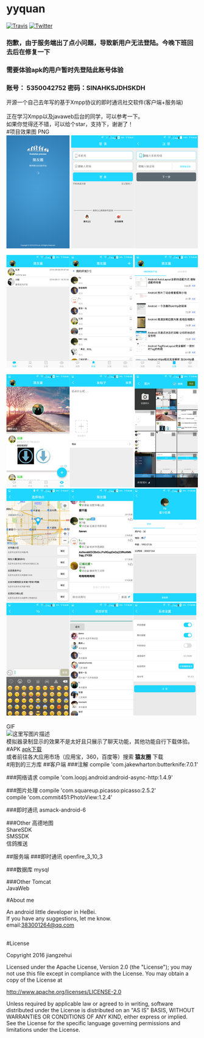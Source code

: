 # yyquan
[![Travis](https://img.shields.io/badge/License-Apache2.0-blue.svg)](http://www.apache.org/licenses/LICENSE-2.0)
[![Twitter](https://img.shields.io/badge/Gradle-2.1.0-brightgreen.svg)](https://github.com/jiangzehui/polygonsview)<br>
### 抱歉，由于服务端出了点小问题，导致新用户无法登陆。今晚下班回去后在修复一下<br>
### 需要体验apk的用户暂时先登陆此账号体验<br>
### 账号： 5350042752   密码：SINAHKSJDHSKDH<br>
开源一个自己去年写的基于Xmpp协议的即时通讯社交软件(客户端+服务端)<br>
<br>
正在学习Xmpp以及javaweb后台的同学，可以参考一下。
<br>
如果你觉得还不错，可以给个star，支持下，谢谢了！
<br>
#项目效果图
PNG
<br>
<a href="img/img5.png"><img src="img/img5.png" width="33%"/></a> <a href="img/img6.png"><img src="img/img6.png" width="33%"/></a><a href="img/img0.png"><img src="img/img0.png" width="33%"/></a>

<a href="img/img8.png"><img src="img/img8.png" width="33%"/></a><a href="img/img9.png"><img src="img/img9.png" width="33%"/></a> <a href="img/img10.png"><img src="img/img10.png" width="33%"/></a>

<a href="img/img11.png"><img src="img/img11.png" width="33%"/></a><a href="img/img12.png"><img src="img/img12.png" width="33%"/></a> <a href="img/img13.png"><img src="img/img13.png" width="33%"/></a>
<a href="img/img14.png"><img src="img/img14.png" width="33%"/></a><a href="img/img15.png"><img src="img/img15.png" width="33%"/></a><a href="img/img1.png"><img src="img/img1.png" width="33%"/></a><a href="img/img2.png"><img src="img/img2.png" width="33%"/></a><a href="img/img3.png"><img src="img/img3.png" width="33%"/></a><a href="img/img4.png"><img src="img/img4.png" width="33%"/></a>
<br>
<br>
GIF
<br>
![这里写图片描述](https://github.com/jiangzehui/yyquan/blob/master/img/gf1.gif)
<br>
模拟器录制显示的效果不是太好且只展示了聊天功能，其他功能自行下载体验。
<br>
#APK
[apk下载](https://github.com/jiangzehui/yyquan/blob/master/apk/yyq1.2.2.apk)
<br>或者前往各大应用市场（应用宝，360，百度等）搜索 **猿友圈** 下载
<br>
#用到的三方库
##客户端
###注解
compile 'com.jakewharton:butterknife:7.0.1'<br>



###网络请求
compile 'com.loopj.android:android-async-http:1.4.9' <br>



###图片处理
compile 'com.squareup.picasso:picasso:2.5.2' <br>
compile 'com.commit451:PhotoView:1.2.4'<br>


###即时通讯
asmack-android-6<br>

###Other
高德地图<br>
ShareSDK<br>
SMSSDK<br>
信鸽推送<br>

##服务端
###即时通讯
openfire_3_10_3<br>

###数据库
mysql<br>

###Other
Tomcat<br>
JavaWeb<br>

#About me

An android little developer in HeBei.<br>
If you have any suggestions, let me know.<br>
email:383001264@qq.com

<br>
#License

Copyright 2016 jiangzehui

Licensed under the Apache License, Version 2.0 (the "License"); you may not use this file except in compliance with the License. You may obtain a copy of the License at

http://www.apache.org/licenses/LICENSE-2.0

Unless required by applicable law or agreed to in writing, software distributed under the License is distributed on an "AS IS" BASIS, WITHOUT WARRANTIES OR CONDITIONS OF ANY KIND, either express or implied. See the License for the specific language governing permissions and limitations under the License.
